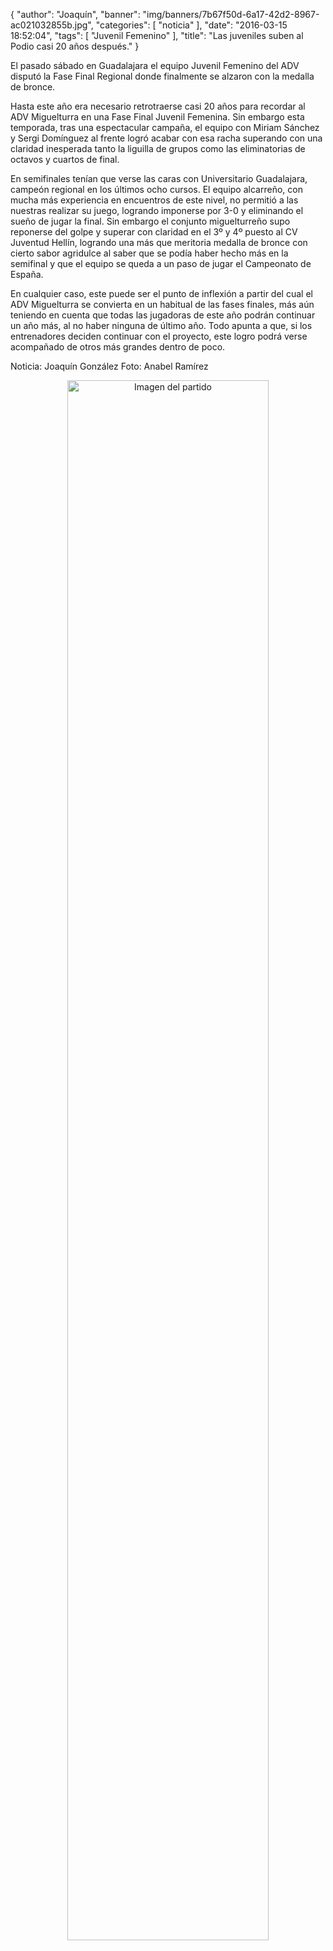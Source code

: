 {
  "author": "Joaquín", 
  "banner": "img/banners/7b67f50d-6a17-42d2-8967-ac021032855b.jpg", 
  "categories": [
    "noticia"
  ], 
  "date": "2016-03-15 18:52:04", 
  "tags": [
    "Juvenil Femenino"
  ], 
  "title": "Las juveniles suben al Podio casi 20 años después."
}

El pasado sábado en Guadalajara el equipo Juvenil Femenino del ADV disputó la Fase Final Regional donde finalmente se alzaron con la medalla de bronce.

Hasta este año era necesario retrotraerse casi 20 años para recordar al ADV Miguelturra en una Fase Final Juvenil Femenina. Sin embargo esta temporada, tras una espectacular campaña, el equipo con Miriam Sánchez y Sergi Domínguez al frente logró acabar con esa racha superando con una claridad inesperada tanto la liguilla de grupos como las eliminatorias de octavos y cuartos de final.

En semifinales tenían que verse las caras con Universitario Guadalajara, campeón regional en los últimos ocho cursos. El equipo alcarreño, con mucha más experiencia en encuentros de este nivel, no permitió a las nuestras realizar su juego, logrando imponerse por 3-0 y eliminando el sueño de jugar la final. Sin embargo el conjunto miguelturreño supo reponerse del golpe y superar con claridad en el 3º y 4º puesto al CV Juventud Hellín, logrando una más que meritoria medalla de bronce con cierto sabor agridulce al saber que se podía haber hecho más en la semifinal y que el equipo se queda a un paso de jugar el Campeonato de España.

En cualquier caso, este puede ser el punto de inflexión a partir del cual el ADV Miguelturra se convierta en un habitual de las fases finales, más aún teniendo en cuenta que todas las jugadoras de este año podrán continuar un año más, al no haber ninguna de último año. Todo apunta a que, si los entrenadores deciden continuar con el proyecto, este logro podrá verse acompañado de otros más grandes dentro de poco.

Noticia: Joaquín González
Foto: Anabel Ramírez


<center>
<a target="_new" href="http://www.advmiguelturra.org/img/banners/7b67f50d-6a17-42d2-8967-ac021032855b.jpg"> 
<img alt="Imagen del partido" width="80%" align="center" src="http://www.advmiguelturra.org/img/banners/7b67f50d-6a17-42d2-8967-ac021032855b.jpg"/> </a> </center> 


